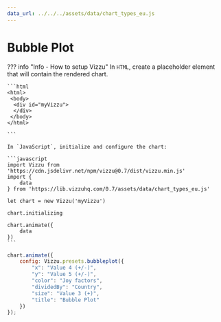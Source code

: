 ```yaml
---
data_url: ../../../assets/data/chart_types_eu.js
---
```


# Bubble Plot

<div id="example_01"></div>

??? info "Info - How to setup Vizzu"
    In `HTML`, create a placeholder element that will contain the rendered
    chart.

    ```html
    <html>
     <body>
      <div id="myVizzu">
      </div>
     </body>
    </html>

    ```

    In `JavaScript`, initialize and configure the chart:

    ```javascript
    import Vizzu from 'https://cdn.jsdelivr.net/npm/vizzu@0.7/dist/vizzu.min.js'
    import {
        data
    } from 'https://lib.vizzuhq.com/0.7/assets/data/chart_types_eu.js'

    let chart = new Vizzu('myVizzu')

    chart.initializing

    chart.animate({
        data
    })
    ```

```javascript
chart.animate({
    config: Vizzu.presets.bubbleplot({
        "x": "Value 4 (+/-)",
        "y": "Value 5 (+/-)",
        "color": "Joy factors",
        "dividedBy": "Country",
        "size": "Value 3 (+)",
        "title": "Bubble Plot"
    })
});
```

<script src="./24_C_C_bubbleplot.js"></script>
